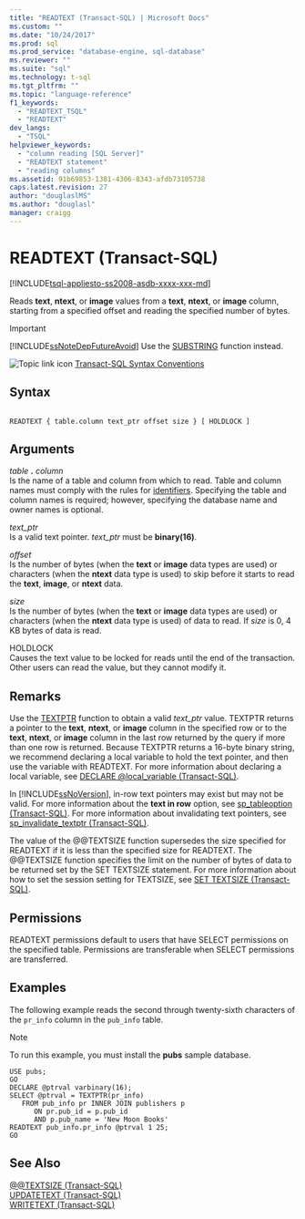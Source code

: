 ```yaml
---
title: "READTEXT (Transact-SQL) | Microsoft Docs"
ms.custom: ""
ms.date: "10/24/2017"
ms.prod: sql
ms.prod_service: "database-engine, sql-database"
ms.reviewer: ""
ms.suite: "sql"
ms.technology: t-sql
ms.tgt_pltfrm: ""
ms.topic: "language-reference"
f1_keywords: 
  - "READTEXT_TSQL"
  - "READTEXT"
dev_langs: 
  - "TSQL"
helpviewer_keywords: 
  - "column reading [SQL Server]"
  - "READTEXT statement"
  - "reading columns"
ms.assetid: 91b69853-1381-4306-8343-afdb73105738
caps.latest.revision: 27
author: "douglaslMS"
ms.author: "douglasl"
manager: craigg
---
```

# READTEXT (Transact-SQL)
[!INCLUDE[tsql-appliesto-ss2008-asdb-xxxx-xxx-md](../../includes/tsql-appliesto-ss2008-asdb-xxxx-xxx-md.md)]

  Reads **text**, **ntext**, or **image** values from a **text**, **ntext**, or **image** column, starting from a specified offset and reading the specified number of bytes.  
  
> [!IMPORTANT]  
>  [!INCLUDE[ssNoteDepFutureAvoid](../../includes/ssnotedepfutureavoid-md.md)] Use the [SUBSTRING](../../t-sql/functions/substring-transact-sql.md) function instead.  
  
 ![Topic link icon](../../database-engine/configure-windows/media/topic-link.gif "Topic link icon") [Transact-SQL Syntax Conventions](../../t-sql/language-elements/transact-sql-syntax-conventions-transact-sql.md)  
  
## Syntax  
  
```  
  
READTEXT { table.column text_ptr offset size } [ HOLDLOCK ]  
```  
  
## Arguments  
 *table* **.** *column*  
 Is the name of a table and column from which to read. Table and column names must comply with the rules for [identifiers](../../relational-databases/databases/database-identifiers.md). Specifying the table and column names is required; however, specifying the database name and owner names is optional.  
  
 *text_ptr*  
 Is a valid text pointer. *text_ptr* must be **binary(16)**.  
  
 *offset*  
 Is the number of bytes (when the **text** or **image** data types are used) or characters (when the **ntext** data type is used) to skip before it starts to read the **text**, **image**, or **ntext** data.  
  
 *size*  
 Is the number of bytes (when the **text** or **image** data types are used) or characters (when the **ntext** data type is used) of data to read. If *size* is 0, 4 KB bytes of data is read.  
  
 HOLDLOCK  
 Causes the text value to be locked for reads until the end of the transaction. Other users can read the value, but they cannot modify it.  
  
## Remarks  
 Use the [TEXTPTR](../../t-sql/functions/text-and-image-functions-textptr-transact-sql.md) function to obtain a valid *text_ptr* value. TEXTPTR returns a pointer to the **text**, **ntext**, or **image** column in the specified row or to the **text**, **ntext**, or **image** column in the last row returned by the query if more than one row is returned. Because TEXTPTR returns a 16-byte binary string, we recommend declaring a local variable to hold the text pointer, and then use the variable with READTEXT. For more information about declaring a local variable, see [DECLARE @local_variable &#40;Transact-SQL&#41;](../../t-sql/language-elements/declare-local-variable-transact-sql.md).  
  
 In [!INCLUDE[ssNoVersion](../../includes/ssnoversion-md.md)], in-row text pointers may exist but may not be valid. For more information about the **text in row** option, see [sp_tableoption &#40;Transact-SQL&#41;](../../relational-databases/system-stored-procedures/sp-tableoption-transact-sql.md). For more information about invalidating text pointers, see [sp_invalidate_textptr &#40;Transact-SQL&#41;](../../relational-databases/system-stored-procedures/sp-invalidate-textptr-transact-sql.md).  
  
 The value of the @@TEXTSIZE function supersedes the size specified for READTEXT if it is less than the specified size for READTEXT. The @@TEXTSIZE function specifies the limit on the number of bytes of data to be returned set by the SET TEXTSIZE statement. For more information about how to set the session setting for TEXTSIZE, see [SET TEXTSIZE &#40;Transact-SQL&#41;](../../t-sql/statements/set-textsize-transact-sql.md).  
  
## Permissions  
 READTEXT permissions default to users that have SELECT permissions on the specified table. Permissions are transferable when SELECT permissions are transferred.  
  
## Examples  
 The following example reads the second through twenty-sixth characters of the `pr_info` column in the `pub_info` table.  
  
> [!NOTE]  
>  To run this example, you must install the **pubs** sample database.  
  
```  
USE pubs;  
GO  
DECLARE @ptrval varbinary(16);  
SELECT @ptrval = TEXTPTR(pr_info)   
   FROM pub_info pr INNER JOIN publishers p  
      ON pr.pub_id = p.pub_id   
      AND p.pub_name = 'New Moon Books'  
READTEXT pub_info.pr_info @ptrval 1 25;  
GO  
```  
  
## See Also  
 [@@TEXTSIZE &#40;Transact-SQL&#41;](../../t-sql/functions/textsize-transact-sql.md)   
 [UPDATETEXT &#40;Transact-SQL&#41;](../../t-sql/queries/updatetext-transact-sql.md)   
 [WRITETEXT &#40;Transact-SQL&#41;](../../t-sql/queries/writetext-transact-sql.md)  
  
  
